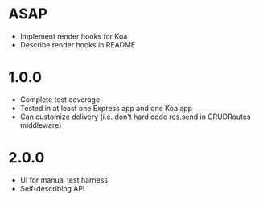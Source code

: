 # ASAP
* Implement render hooks for Koa
* Describe render hooks in README

# 1.0.0
* Complete test coverage
* Tested in at least one Express app and one Koa app
* Can customize delivery (i.e. don't hard code res.send in CRUDRoutes middleware)

# 2.0.0
* UI for manual test harness
* Self-describing API